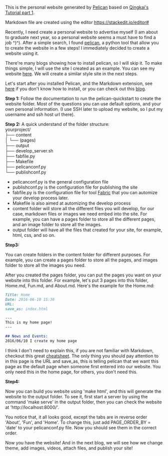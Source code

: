 This is the personal website generated by [Pelican](https://github.com/getpelican/pelican) based on [Qingkai's Tutorial part 1](http://qingkaikong.blogspot.com/2016/07/create-personal-website-with-pelican.html). 

Markdown file are created using the editor https://stackedit.io/editor#

Recently, I need create a personal website to advertise myself (I am about to graduate next year, so a personal website seems a must have to find a job ^)^). After a simple search, I found [pelican](http://blog.getpelican.com/), a python tool that allow you to create the website in a few steps! I immediately decided to create  a website using it. 

There're many blogs showing how to install pelican, so I will skip it.  To make things simple, I will use the site I created as an example. You can see my website [here](http://seismo.berkeley.edu/qingkaikong/). We will create a similar style site in the next steps.

Let's start after you installed Pelican, and the Markdown extension, see [here](http://docs.getpelican.com/en/3.6.3/install.html) if you don't know how to install, or you can check out this [blog](http://duncanlock.net/blog/2013/05/17/how-i-built-this-website-using-pelican-part-1-setup/). 

**Step 1:**
Follow the documentation to run the pelican-quickstart to create the website folder.  Most of the questions you can use default options, and your own personal information. (I use SSH later to upload my website, so I put my username and ssh host url there). 

**Step 2:** 
A quick understand of the folder structure:  
  yourproject/  
  ├── content  
  │   └── (pages)  
  ├── output  
  ├── develop_server.sh  
  ├── fabfile.py  
  ├── Makefile  
  ├── pelicanconf.py         
  └── publishconf.py  

* pelicanconf.py  is the general configuration file
* publishconf.py is the configuration file for publishing the site
* fabfile.py is the configuration file for tool [Fabric](http://www.fabfile.org/) that you can automize your develop process later. 
* Makefile is also aimed at automizing the develop process
* content folder will store all the different files you will develop, for our case, markdown files or images we need embed into the site. For example, you can have a pages folder to store all the different pages, and an image folder to store all the images. 
* output folder will have all the files that created for your site, for example, html, css, and so on. 

**Step3:**

You can create folders in the content folder for different purposes. For example, you can create a pages folder to store all the pages, and images folder to store all the images you need. 

After you created the pages folder, you can put the pages you want on your website into this folder. For example, let's put 3 pages into this folder, Home.md, Fun.md, and About.md. Here's the example for the Home.md:

```markdown
Title: Home
Date: 2016-06-10 15:30
URL:
save_as: index.html     

---  
This is my home page!
---

## News and Events:
2016/06/10 I create my home page 
```

I think I don't need to explain this, if you are not familiar with Markdown, checkout this great [cheatsheet](https://github.com/adam-p/markdown-here/wiki/Markdown-Cheatsheet). The only thing you should pay attention to in this page is the URL and save_as, this is telling pelican that we want this page as the default page when someone first entered into our website. You only need this in the home page, for others, you don't need this. 

**Step4:**

Now you can build you website using 'make html', and this will generate the website to the output folder. To see it, first start a server by using the command 'make serve' in the output folder, then you can check the website at 'http://localhost:8000/'. 

You notice that, it all looks good, except the tabs are in reverse order 'About', 'Fun', and 'Home'. To change this, just add PAGE_ORDER_BY = 'date' to your pelicanconf.py file. Now you should see them in the correct order. 

Now you have the website! And in the next blog, we will see how we change theme, add images, videos, attach files, and publish your site!
